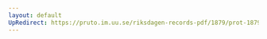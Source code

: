 ```yaml
---
layout: default
UpRedirect: https://pruto.im.uu.se/riksdagen-records-pdf/1879/prot-1879--ak--009.pdf
---
```

